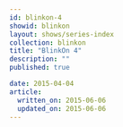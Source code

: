 ```yaml
---
id: blinkon-4
showid: blinkon
layout: shows/series-index
collection: blinkon
title: "BlinkOn 4"
description: ""
published: true

date: 2015-04-04
article:
  written_on: 2015-06-06
  updated_on: 2015-06-06
---
```


<!-- Playlist: https://www.youtube.com/playlist?list=PL9ioqAuyl6UJNn8CSB0YFywnNIjfDXH5i -->
